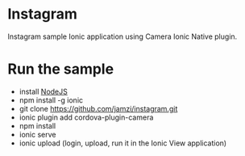 # Instagram

Instagram sample Ionic application using Camera Ionic Native plugin.

# Run the sample 
* install [NodeJS](https://nodejs.org/en/)
* npm install -g ionic
* git clone https://github.com/jamzi/instagram.git
* ionic plugin add cordova-plugin-camera
* npm install 
* ionic serve
* ionic upload (login, upload, run it in the Ionic View application)
